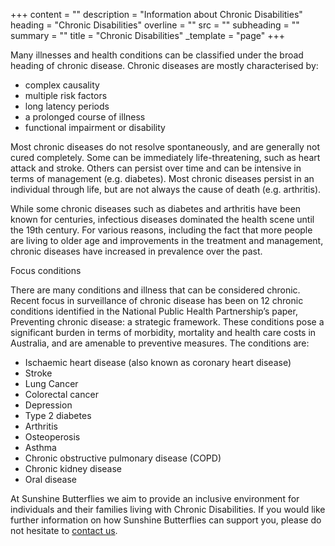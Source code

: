 +++
content = ""
description = "Information about Chronic Disabilities"
heading = "Chronic Disabilities"
overline = ""
src = ""
subheading = ""
summary = ""
title = "Chronic Disabilities"
_template = "page"
+++

Many illnesses and health conditions can be classified under the broad heading of chronic disease. Chronic diseases are mostly characterised by:

* complex causality
* multiple risk factors
* long latency periods
* a prolonged course of illness
* functional impairment or disability

Most chronic diseases do not resolve spontaneously, and are generally not cured completely. Some can be immediately life-threatening, such as heart attack and stroke. Others can persist over time and can be intensive in terms of management (e.g. diabetes). Most chronic diseases persist in an individual through life, but are not always the cause of death (e.g. arthritis).

While some chronic diseases such as diabetes and arthritis have been known for centuries, infectious diseases dominated the health scene until the 19th century. For various reasons, including the fact that more people are living to older age and improvements in the treatment and management, chronic diseases have increased in prevalence over the past.

Focus conditions

There are many conditions and illness that can be considered chronic. Recent focus in surveillance of chronic disease has been on 12 chronic conditions identified in the National Public Health Partnership’s paper, Preventing chronic disease: a strategic framework. These conditions pose a significant burden in terms of morbidity, mortality and health care costs in Australia, and are amenable to preventive measures. The conditions are:

* Ischaemic heart disease (also known as coronary heart disease)
* Stroke
* Lung Cancer
* Colorectal cancer
* Depression
* Type 2 diabetes
* Arthritis
* Osteoperosis
* Asthma
* Chronic obstructive pulmonary disease (COPD)
* Chronic kidney disease
* Oral disease

At Sunshine Butterflies we aim to provide an inclusive environment for individuals and their families living with Chronic Disabilities. If you would like further information on how Sunshine Butterflies can support you, please do not hesitate to [contact us](https://www.sunshinebutterflies.com.au/contact).
